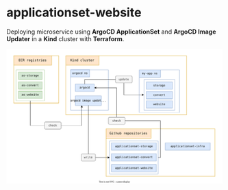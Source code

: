 # applicationset-website

Deploying microservice using **ArgoCD ApplicationSet** and **ArgoCD Image Updater** in a **Kind** cluster with **Terraform**.

![architecture.svg](architecture.svg)
